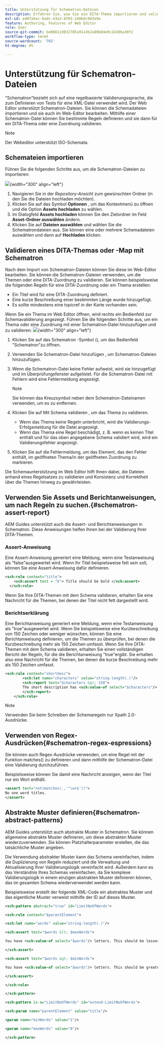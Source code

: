 ```yaml
---
title: Unterstützung für Schematron-Dateien
description: Erfahren Sie, wie Sie ein DITA-Thema importieren und validieren, Assert-Berichtanweisungen verwenden, um nach Regeln zu suchen, Regex-Ausdrücke zu verwenden und abstrakte Muster in Schemateien von AEM Guides zu definieren.
exl-id: ed07a5ec-6adc-43a3-8f03-248b8c963e9a
feature: Authoring, Features of Web Editor
role: User
source-git-commit: be06612d832785a91a3b2a89b84e0c2438ba30f2
workflow-type: tm+mt
source-wordcount: '765'
ht-degree: 0%

---
```


# Unterstützung für Schematron-Dateien

&quot;Schematron&quot;bezieht sich auf eine regelbasierte Validierungssprache, die zum Definieren von Tests für eine XML-Datei verwendet wird. Der Web Editor unterstützt Schematron-Dateien. Sie können die Schemadateien importieren und sie auch im Web-Editor bearbeiten. Mithilfe einer Schematron-Datei können Sie bestimmte Regeln definieren und sie dann für ein DITA-Thema oder eine Zuordnung validieren.

>[!NOTE]
>
> Der Webeditor unterstützt ISO-Schemata.


## Schemateien importieren

Führen Sie die folgenden Schritte aus, um die Schematron-Dateien zu importieren:

![](images/scematron-panel-add.png){width="300" align="left"}

1. Navigieren Sie in der *Repository-Ansicht* zum gewünschten Ordner (in den Sie die Dateien hochladen möchten).
1. Klicken Sie auf das Symbol **Optionen** , um das Kontextmenü zu öffnen und die Option **Assets hochladen** zu wählen.
1. Im Dialogfeld **Assets hochladen** können Sie den Zielordner im Feld **Asset-Ordner auswählen** ändern.
1. Klicken Sie auf **Dateien auswählen** und wählen Sie die Schematrondateien aus. Sie können eine oder mehrere Schemadateien auswählen und dann auf **Hochladen** klicken.

## Validieren eines DITA-Themas oder -Map mit Schematron

Nach dem Import von Schematron-Dateien können Sie diese im Web-Editor bearbeiten. Sie können die Schematron-Dateien verwenden, um die Themen oder eine DITA-Zuordnung zu validieren. Sie können beispielsweise die folgenden Regeln für eine DITA-Zuordnung oder ein Thema erstellen:

* Ein Titel wird für eine DITA-Zuordnung definiert.
* Eine kurze Beschreibung einer bestimmten Länge wurde hinzugefügt.
* Es sollte mindestens eine topicref in der Karte vorhanden sein.

Wenn Sie ein Thema im Web Editor öffnen, wird rechts ein Bedienfeld zur Schemavalidierung angezeigt. Führen Sie die folgenden Schritte aus, um ein Thema oder eine Zuordnung mit einer Schematron-Datei hinzuzufügen und zu validieren:
![](images/schematron-validate.png){width="300" align="left"}

1. Klicken Sie auf das Schematron -Symbol (), um das Bedienfeld &quot;Schematron&quot;zu öffnen.
1. Verwenden Sie Schematron-Datei hinzufügen , um Schematron-Dateien hinzuzufügen.
1. Wenn die Schematron-Datei keine Fehler aufweist, wird sie hinzugefügt und im Überprüfungsfenster aufgelistet. Für die Schematron-Datei mit Fehlern wird eine Fehlermeldung angezeigt.
   >[!NOTE]
   >
   >Sie können das Kreuzsymbol neben dem Schematron-Dateinamen verwenden, um es zu entfernen.
1. Klicken Sie auf Mit Schema validieren , um das Thema zu validieren.

   * Wenn das Thema keine Regeln unterbricht, wird die Validierungs-Erfolgsmeldung für die Datei angezeigt.
   * Wenn das Thema eine Regel beschädigt, z. B. wenn es keinen Titel enthält und für das oben angegebene Schema validiert wird, wird ein Validierungsfehler angezeigt.

1. Klicken Sie auf die Fehlermeldung, um das Element, das den Fehler enthält, im geöffneten Thema/in der geöffneten Zuordnung zu markieren.

Die Schemaunterstützung im Web Editor hilft Ihnen dabei, die Dateien anhand eines Regelsatzes zu validieren und Konsistenz und Korrektheit über die Themen hinweg zu gewährleisten.

## Verwenden Sie Assets und Berichtanweisungen, um nach Regeln zu suchen.{#schematron-assert-report}

AEM Guides unterstützt auch die Assert- und Berichtanweisungen in Schematron. Diese Anweisungen helfen Ihnen bei der Validierung Ihrer DITA-Themen.

### Assert-Anweisung

Eine Assert-Anweisung generiert eine Meldung, wenn eine Testanweisung als &quot;false&quot;ausgewertet wird. Wenn Ihr Titel beispielsweise fett sein soll, können Sie eine Assert-Anweisung dafür definieren.

```XML
<sch:rule context="title"> 
    <sch:assert test = "b"> Title should be bold </sch:assert>
  </sch:rule>
```

Wenn Sie Ihre DITA-Themen mit dem Schema validieren, erhalten Sie eine Nachricht für die Themen, bei denen der Titel nicht fett dargestellt wird.

### Berichtserklärung

Eine Berichtanweisung generiert eine Meldung, wenn eine Testanweisung als &quot;true&quot;ausgewertet wird. Wenn Sie beispielsweise eine Kurzbeschreibung von 150 Zeichen oder weniger wünschen, können Sie eine Berichtanweisung definieren, um die Themen zu überprüfen, bei denen die Kurzbeschreibung mehr als 150 Zeichen umfasst.
Wenn Sie Ihre DITA-Themen mit dem Schema validieren, erhalten Sie einen vollständigen Bericht der Regeln, für die die Berichtanweisung &quot;true&quot;ergibt. Sie erhalten also eine Nachricht für die Themen, bei denen die kurze Beschreibung mehr als 150 Zeichen umfasst.


```XML
<sch:rule context="shortdesc"> 
        <sch:let name="characters" value="string-length(.)"/> 
        <sch:report test="$characters &gt; 150">  
        The short description has <sch:value-of select="$characters"/> characters. It should contain more than 150 characters.      
        </sch:report>   
    </sch:rule> 
```

>[!NOTE]
>
> Verwenden Sie beim Schreiben der Schemaregeln nur Xpath 2.0-Ausdrücke.

## Verwenden von Regex-Ausdrücken{#schematron-regex-espressions}

Sie können auch Regex-Ausdrücke verwenden, um eine Regel mit der Funktion matches() zu definieren und dann mithilfe der Schematron-Datei eine Validierung durchzuführen.

Beispielsweise können Sie damit eine Nachricht anzeigen, wenn der Titel nur ein Wort enthält.

```XML
<assert test="not(matches(.,'^\w+$'))"> 
No one word titles.
</assert>  
```


## Abstrakte Muster definieren{#schematron-abstract-patterns}

AEM Guides unterstützt auch abstrakte Muster in Schematron. Sie können allgemeine abstrakte Muster definieren, um diese abstrakten Muster wiederzuverwenden.  Sie können Platzhalterparameter erstellen, die das tatsächliche Muster angeben.


Die Verwendung abstrakter Muster kann das Schema vereinfachen, indem die Duplizierung von Regeln reduziert und die Verwaltung und Aktualisierung Ihrer Validierungslogik vereinfacht wird. Außerdem kann es das Verständnis Ihres Schemas vereinfachen, da Sie komplexe Validierungslogik in einem einzigen abstrakten Muster definieren können, das im gesamten Schema wiederverwendet werden kann.


Beispielsweise erstellt der folgende XML-Code ein abstraktes Muster und das eigentliche Muster verweist mithilfe der ID auf dieses Muster.

```XML
<sch:pattern abstract="true" id="LimitNoOfWords"> 

<sch:rule context="$parentElement"> 

<sch:let name="words" value="string-length(.)"/> 

<sch:assert test="$words &lt; $maxWords"> 

You have <sch:value-of select="$words"/> letters. This should be lesser than <sch:value-of select="$maxWords"/>. 

</sch:assert>  

<sch:assert test="$words &gt; $minWords"> 

You have <sch:value-of select="$words"/> letters. This should be greater than <sch:value-of select="$minWords"/>. 

</sch:assert>  

</sch:rule> 

</sch:pattern> 

<sch:pattern is-a="LimitNoOfWords" id="extend-LimitNoOfWords"> 

<sch:param name="parentElement" value="title"/> 

<param name="minWords" value="1"/> 

<param name="maxWords" value="8"/> 

</sch:pattern> 
```
